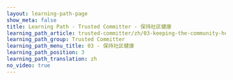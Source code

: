 ```yaml
---
layout: learning-path-page
show_meta: false
title: Learning Path - Trusted Committer - 保持社区健康
learning_path_article: trusted-committer/zh/03-keeping-the-community-healthy-zh.asciidoc
learning_path_group: Trusted Committer
learning_path_menu_title: 03 - 保持社区健康
learning_path_position: 3
learning_path_translation: zh
no_video: true
---
```

<!--- This file autogenerated from https://github.com/InnerSourceCommons/InnerSourceLearningPath/blob/master/scripts/generate_learning_path_markdown.js -->